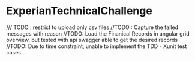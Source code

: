 # ExperianTechnicalChallenge

/// TODO : restrict to upload only csv files
//TODO : Capture the failed messages with reason
//TODO: Load the Finanical Records in angular grid overview, but tested with api swagger able to get the desired records
//TODO: Due to time constraint, unable to implement the TDD - Xunit test cases.
